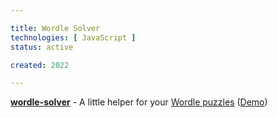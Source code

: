 ```yaml
---

title: Wordle Solver
technologies: [ JavaScript ]
status: active

created: 2022

---
```


__[wordle-solver](https://github.com/nikku/wordle-solver)__ - A little helper for your [Wordle puzzles](https://www.nytimes.com/games/wordle/index.html) ([Demo](https://nikku.github.io/wordle-solver/))

